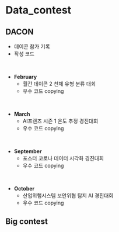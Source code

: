 # Data_contest

## DACON
- 데이콘 참가 기록
- 작성 코드
<br>

- **February**
  - 월간 데이콘 2 천체 유형 분류 대회
  - 우수 코드 copying
<br>

- **March** 
  - AI프렌즈 시즌 1 온도 추정 경진대회
  - 우수 코드 copying
<br>
  
- **September** 
  - 포스터 코로나 데이터 시각화 경진대회
  - 우수 코드 copying
<br>
  
- **October** 
  - 산업위험시스템 보안위협 탐지 AI 경진대회 
  - 우수 코드 copying

## Big contest
